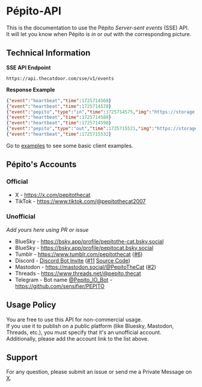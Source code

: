 # Pépito-API

This is the documentation to use the Pépito *Server-sent events* (SSE) API.  
It will let you know when Pépito is *in* or *out* with the corresponding picture.

## Technical Information

**SSE API Endpoint**

````
https://api.thecatdoor.com/sse/v1/events
````

**Response Example**
```json
{"event":"heartbeat","time":1725714568}
{"event":"heartbeat","time":1725714578}
{"event":"pepito","type":"in","time":1725714575,"img":"https://storage.thecatdoor.com/assets/1725714575-in-799154526.jpg"}
{"event":"heartbeat","time":1725714588}
{"event":"heartbeat","time":1725714598}
{"event":"pepito","type":"out","time":1725715521,"img":"https://storage.thecatdoor.com/assets/1725715521-in-722148161.jpg"}
{"event":"heartbeat","time":1725715532}
```

Go to [examples](./examples) to see some basic client examples.

## Pépito's Accounts

### Official

* X - https://x.com/pepitothecat
* TikTok - https://www.tiktok.com/@pepitothecat2007

### Unofficial

*Add yours here using PR or issue*
* BlueSky - https://bsky.app/profile/pepitothe-cat.bsky.social
* BlueSky - https://bsky.app/profile/pepitocat.bsky.social
* Tumblr - https://www.tumblr.com/pepitothecat ([#6](https://github.com/Clement87/Pepito-API/issues/6))
* Discord - [Discord Bot Invite](https://discord.com/oauth2/authorize?client_id=1282732564657737788) ([#11](https://github.com/Clement87/Pepito-API/pull/11) [Source Code](https://github.com/TheLonelyPug/Pepito-discord))
* Mastodon - https://mastodon.social/@PepitoTheCat ([#2](https://github.com/Clement87/Pepito-API/issues/2))
* Threads - https://www.threads.net/@pepito.thecat
* Telegram - Bot name [@Pepito_IO_Bot](https://t.me/Pepito_IO_Bot) - https://github.com/sensifier/PEPITO

## Usage Policy

You are free to use this API for non-commercial usage.  
If you use it to publish on a public platform (like Bluesky, Mastodon, Threads, etc.), you must specify that it's an unofficial account.  
Additionally, please add the account link to the list above.

## Support

For any question, please submit an issue or send me a Private Message on [X](https://x.com/pepitothecat).

